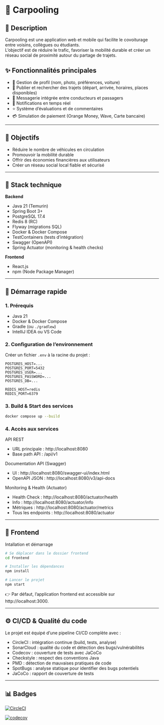 # 🚗 Carpooling

## 📖 Description
Carpooling est une application web et mobile qui facilite le covoiturage entre voisins, collègues ou étudiants.  
L’objectif est de réduire le trafic, favoriser la mobilité durable et créer un réseau social de proximité autour du partage de trajets.

## ✨ Fonctionnalités principales
- 👤 Gestion de profil (nom, photo, préférences, voiture)
- 📍 Publier et rechercher des trajets (départ, arrivée, horaires, places disponibles)
- 💬 Messagerie intégrée entre conducteurs et passagers
- 🔔 Notifications en temps réel
- ⭐ Système d’évaluations et de commentaires
- 💳 Simulation de paiement (Orange Money, Wave, Carte bancaire)

---

## 🎯 Objectifs
- Réduire le nombre de véhicules en circulation
- Promouvoir la mobilité durable
- Offrir des économies financières aux utilisateurs
- Créer un réseau social local fiable et sécurisé

---

## 🧰 Stack technique

**Backend**
- Java 21 (Temurin)
- Spring Boot 3+
- PostgreSQL 17.4
- Redis 8 (RC)
- Flyway (migrations SQL)
- Docker & Docker Compose
- TestContainers (tests d’intégration)
- Swagger (OpenAPI)
- Spring Actuator (monitoring & health checks)

**Frontend**
- React.js
- npm (Node Package Manager)

---

## 🚀 Démarrage rapide

### 1. Prérequis
- Java 21
- Docker & Docker Compose
- Gradle (ou `./gradlew`)
- IntelliJ IDEA ou VS Code

### 2. Configuration de l’environnement
Créer un fichier `.env` à la racine du projet :
```env
POSTGRES_HOST=...
POSTGRES_PORT=5432
POSTGRES_USER=...
POSTGRES_PASSWORD=...
POSTGRES_DB=...

REDIS_HOST=redis
REDIS_PORT=6379
```

### 3. Build & Start des services

```bash
docker compose up --build
```


### 4. Accès aux services
API REST 
- URL principale : http://localhost:8080
- Base path API : /api/v1

Documentation API (Swagger)
- UI : http://localhost:8080/swagger-ui/index.html
- OpenAPI JSON : http://localhost:8080/v3/api-docs

Monitoring & Health (Actuator)
- Health Check : http://localhost:8080/actuator/health
- Info : http://localhost:8080/actuator/info
- Métriques : http://localhost:8080/actuator/metrics
- Tous les endpoints : http://localhost:8080/actuator

---

## 🎨 Frontend

Intallation et démarrage

```bash
# Se déplacer dans le dossier frontend
cd frontend

# Installer les dépendances
npm install

# Lancer le projet
npm start
```
👉 Par défaut, l’application frontend est accessible sur http://localhost:3000.

---

## ⚙️ CI/CD & Qualité du code

Le projet est équipé d’une pipeline CI/CD complète avec :

- CircleCI : intégration continue (build, tests, analyse)
- SonarCloud : qualité du code et détection des bugs/vulnérabilités
- Codecov : couverture de tests avec JaCoCo
- Checkstyle : respect des conventions Java
- PMD : détection de mauvaises pratiques de code
- SpotBugs : analyse statique pour identifier des bugs potentiels
- JaCoCo : rapport de couverture de tests

---

## 📊 Badges

[![CircleCI](https://dl.circleci.com/status-badge/img/gh/Mouhamadou-Ahibou-DIALLO/carpooling/tree/master.svg?style=svg)](https://dl.circleci.com/status-badge/redirect/gh/Mouhamadou-Ahibou-DIALLO/carpooling/tree/master)

[![codecov](https://codecov.io/gh/Mouhamadou-Ahibou-DIALLO/carpooling/graph/badge.svg?token=OY5CKMR8CB)](https://codecov.io/gh/Mouhamadou-Ahibou-DIALLO/carpooling)




